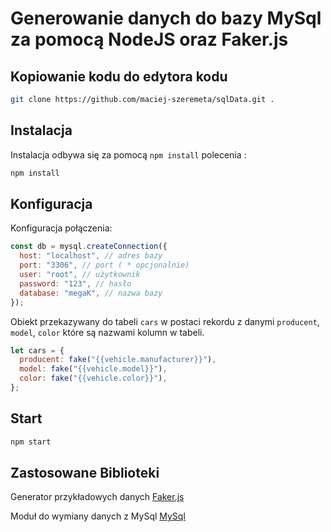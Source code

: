 # Generowanie danych do bazy MySql za pomocą NodeJS oraz Faker.js

## Kopiowanie kodu do edytora kodu

```bash
git clone https://github.com/maciej-szeremeta/sqlData.git .
```

## Instalacja

Instalacja odbywa się za pomocą `npm install` polecenia :

```bash
npm install
```

## Konfiguracja

Konfiguracja połączenia:

```js
const db = mysql.createConnection({
  host: "localhost", // adres bazy
  port: "3306", // port ( * opcjonalnie)
  user: "root", // użytkownik
  password: "123", // hasło
  database: "megaK", // nazwa bazy
});
```

Obiekt przekazywany do tabeli `cars` w postaci rekordu z danymi `producent`, `model`, `color` które są nazwami kolumn w tabeli.

```js
let cars = {
  producent: fake("{{vehicle.manufacturer}}"),
  model: fake("{{vehicle.model}}"),
  color: fake("{{vehicle.color}}"),
};
```

## Start

```bash
npm start
```

## Zastosowane Biblioteki

Generator przykładowych danych [Faker.js](https://www.npmjs.com/package/faker "Faker.js")

Moduł do wymiany danych z MySql [MySql](https://www.npmjs.com/package/mysql "MySql")
